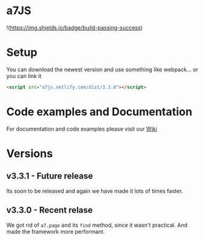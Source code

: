 # a7JS
!(https://img.shields.io/badge/build-passing-success)
# Setup
You can download the newest version and use something like webpack... or you can link it
```html
<script src="a7js.netlify.com/dist/3.3.0"></script>
```

# Code examples and Documentation
For documentation and code examples please visit our [Wiki](https://github.com/anton7r/a7JS/wiki)

# Versions

## v3.3.1 - Future release
Its soon to be released and again we have made it lots of times faster.

## v3.3.0 - Recent relase
We got rid of `a7.page` and its `find` method, since it wasn't practical.
And made the framework more performant.
